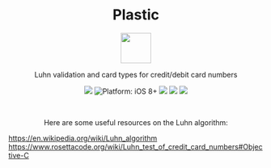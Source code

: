 <h1 align="center">Plastic</h1>

<p align="center">
  <img src="http://emojipedia-us.s3.amazonaws.com/cache/26/9a/269a5bacd4afc699e47a6ddea49b592d.png" width=60 height=60>
</p>
<p align="center">
  Luhn validation and card types for credit/debit card numbers
</p>
<p align="center">
    <a href="https://developer.apple.com/swift/" ><img src="https://img.shields.io/badge/Swift-2.2-orange.svg?style=flat"></a>
    <img src="https://img.shields.io/badge/platform-iOS%208%2B-blue.svg?style=flat" alt="Platform: iOS 8+">
    <a href="https://travis-ci.org/LootApp/Plastic"><img src="https://travis-ci.org/LootApp/Plastic.svg?branch=master"></a>
    <a href="https://codecov.io/github/LootApp/Plastic?branch=master"><img src="https://codecov.io/github/LootApp/Plastic/coverage.svg?branch=master"></a>
    <img src="https://img.shields.io/badge/package%20managers-SPM%20%7C%20Carthage-yellow.svg">
</p>

<br>

<p align="center">
  Here are some useful resources on the Luhn algorithm: <br>

  https://en.wikipedia.org/wiki/Luhn_algorithm <br>
  https://www.rosettacode.org/wiki/Luhn_test_of_credit_card_numbers#Objective-C
</p>
